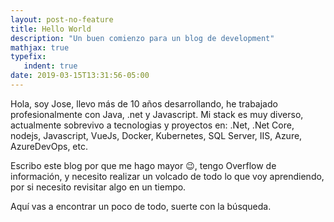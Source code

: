 ```yaml
---
layout: post-no-feature
title: Hello World
description: "Un buen comienzo para un blog de development"
mathjax: true
typefix:
   indent: true
date: 2019-03-15T13:31:56-05:00
---
```

Hola, soy Jose, llevo más de 10 años desarrollando, he trabajado profesionalmente con Java, .net y Javascript.
Mi stack es muy diverso, actualmente sobrevivo a tecnologias y proyectos en: .Net, .Net Core, nodejs, Javascript, VueJs, Docker, Kubernetes, SQL Server, IIS, Azure, AzureDevOps, etc.

Escribo este blog por que me hago mayor 😉, tengo Overflow de información, y necesito realizar un volcado de todo lo que voy aprendiendo, por si necesito revisitar algo en un tiempo.

Aquí vas a encontrar un poco de todo, suerte con la búsqueda.
